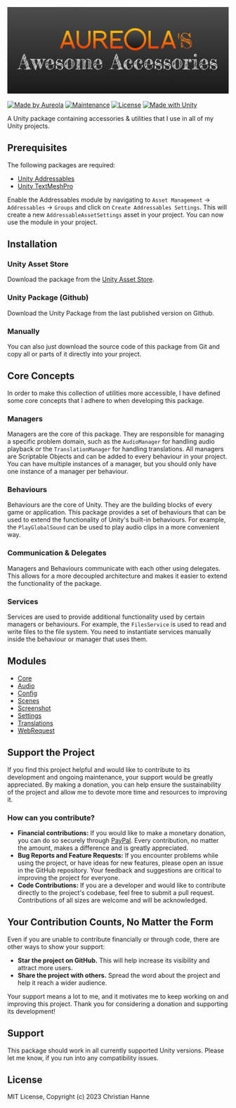 ![Aureola's Awesome Accessories](/Images/awesome-accessories-1024x400.png)

[![Made by Aureola](https://img.shields.io/badge/Made%20by-Aureola-ff6a00.svg)](https://aureola.codes/en/contact) [![Maintenance](https://img.shields.io/badge/Maintained%3F-yes-brightgreen.svg)](https://github.com/aureola-codes/awesome-accessories/graphs/code-frequency) [![License](https://img.shields.io/badge/License-MIT-blue.svg)](https://en.wikipedia.org/wiki/MIT_License) [![Made with Unity](https://img.shields.io/badge/Made%20with-Unity-57b9d3.svg?style=flat&logo=unity)](https://unity3d.com)

A Unity package containing accessories &amp; utilities that I use in all of my Unity projects.

## Prerequisites

The following packages are required:

- [Unity Addressables](https://docs.unity3d.com/Manual/com.unity.addressables.html)
- [Unity TextMeshPro](https://docs.unity3d.com/Manual/com.unity.textmeshpro.html)

Enable the Addressables module by navigating to `Asset Management` -> `Addressables` -> `Groups` and click on `Create Addressables Settings`. This will create a new `AddressableAssetSettings` asset in your project. You can now use the module in your project.

## Installation

### Unity Asset Store

Download the package from the [Unity Asset Store](https://assetstore.unity.com/packages/slug/278356).

### Unity Package (Github)

Download the Unity Package from the last published version on Github.

### Manually

You can also just download the source code of this package from Git and copy all or parts of it directly into your project.

## Core Concepts

In order to make this collection of utilities more accessible, I have defined some core concepts that I adhere to when developing this package.

### Managers

Managers are the core of this package. They are responsible for managing a specific problem domain, such as the `AudioManager` for handling audio playback or the `TranslationManager` for handling translations. All managers are Scriptable Objects and can be added to every behaviour in your project. You can have multiple instances of a manager, but you should only have one instance of a manager per behaviour.

### Behaviours

Behaviours are the core of Unity. They are the building blocks of every game or application. This package provides a set of behaviours that can be used to extend the functionality of Unity's built-in behaviours. For example, the `PlayGlobalSound` can be used to play audio clips in a more convenient way.

### Communication & Delegates

Managers and Behaviours communicate with each other using delegates. This allows for a more decoupled architecture and makes it easier to extend the functionality of the package.

### Services

Services are used to provide additional functionality used by certain managers or behaviours. For example, the `FilesService` is used to read and write files to the file system. You need to instantiate services manually inside the behaviour or manager that uses them.

## Modules

- [Core](/Core/README.md)
- [Audio](/Modules/Audio/README.md)
- [Config](/Modules/Config/README.md)
- [Scenes](/Modules/Scenes/README.md)
- [Screenshot](/Modules/Screenshot/README.md)
- [Settings](/Modules/Settings/README.md)
- [Translations](/Modules/Translations/README.md)
- [WebRequest](/Modules/WebRequest/README.md)

## Support the Project

If you find this project helpful and would like to contribute to its development and ongoing maintenance, your support would be greatly appreciated. By making a donation, you can help ensure the sustainability of the project and allow me to devote more time and resources to improving it.

### How can you contribute?

- **Financial contributions:** If you would like to make a monetary donation, you can do so securely through [PayPal](https://www.paypal.com/donate/?hosted_button_id=EH6AY3SNVNP86). Every contribution, no matter the amount, makes a difference and is greatly appreciated.
- **Bug Reports and Feature Requests:** If you encounter problems while using the project, or have ideas for new features, please open an issue in the GitHub repository. Your feedback and suggestions are critical to improving the project for everyone.
- **Code Contributions:** If you are a developer and would like to contribute directly to the project's codebase, feel free to submit a pull request. Contributions of all sizes are welcome and will be acknowledged.

## Your Contribution Counts, No Matter the Form

Even if you are unable to contribute financially or through code, there are other ways to show your support:

- **Star the project on GitHub.** This will help increase its visibility and attract more users.
- **Share the project with others.** Spread the word about the project and help it reach a wider audience.

Your support means a lot to me, and it motivates me to keep working on and improving this project. Thank you for considering a donation and supporting its development!

## Support

This package should work in all currently supported Unity versions. Please let me know, if you run into any compatibility issues.

## License

MIT License, Copyright (c) 2023 Christian Hanne
